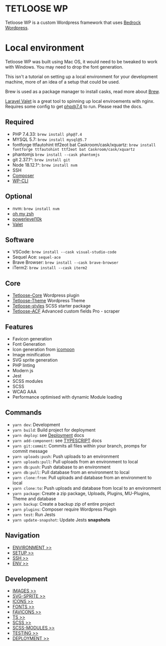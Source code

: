 # TETLOOSE WP

Tetloose WP is a custom Wordpress framework that uses [Bedrock Wordpress](https://roots.io/bedrock/).

# Local environment

Tetloose WP was built using Mac OS, it would need to be tweaked to work with Windows. You may need to drop the font generation.

This isn't a tutorial on setting up a local environment for your development machine, more of an idea of a setup that could be used.

Brew is used as a package manager to install casks, read more about [Brew](https://brew.sh/).

[Laravel Valet](https://laravel.com/docs/9.x/) is a great tool to spinning up local enviroements with nginx. Requires some config to get php@7.4 to run. Please read the docs.

## Required

- PHP 7.4.33: `brew install php@7.4`
- MYSQL 5.7: `brew install mysql@5.7`
- fontforge ttfautohint ttf2eot bat Caskroom/cask/xquartz: `brew install fontforge ttfautohint ttf2eot bat Caskroom/cask/xquartz`
- phantomjs `brew install --cask phantomjs`
- git 2.37.1^: `brew install git`
- Node 18.12.1^: `brew install nvm`
- SSH
- [Composer](https://getcomposer.org/doc/00-intro.md)
- [WP-CLI](https://wp-cli.org/)

## Optional

- nvm: `brew install nvm`
- [oh my zsh](https://ohmyz.sh/)
- [powerlevel10k](https://github.com/romkatv/powerlevel10k)
- [Valet](https://laravel.com/docs/9.x/)

## Software

- VSCode: `brew install --cask visual-studio-code`
- Sequel Ace: `sequel-ace`
- Brave Browser: `brew install --cask brave-browser`
- iTerm2: `brew install --cask iterm2`
## Core

- [Tetloose-Core](https://github.com/tetloose/tetloose-core) Wordpress plugin
- [Tetloose-Theme](https://github.com/tetloose/tetloose-theme) Wordpress Theme
- [Tetloose-styles](https://github.com/tetloose/tetloose-styles) SCSS starter package
- [Tetloose-ACF](https://github.com/tetloose/tetloose-ACF) Advanced custom fields Pro - scraper

## Features

- Favicon generation
- Font Generation
- Icon generation from [icomoon](https://icomoon.io/)
- Image minification
- SVG sprite generation
- PHP linting
- Modern js
- Jest
- SCSS modules
- SCSS
- WCAG AAA
- Performance optimised with dynamic Module loading

## Commands

- `yarn dev`: Development
- `yarn build`: Build project for deployment
- `yarn deploy`: see [Deployment](Docs/Development/deployment.md) docs
- `yarn add-component`: see [TYPESCRIPT](Docs/Development/ts.md) docs
- `yarn git:commit`: Commits all files within your branch, promps for commit message
- `yarn uploads:push`: Push uploads to an environment
- `yarn uploads:pull`: Pull uploads from an environment to local
- `yarn db:push`: Push database to an environment
- `yarn db:pull`: Pull database from an environment to local
- `yarn clone:from`: Pull uploads and database from an environment to local
- `yarn clone:to`: Push uploads and database from local to an environment
- `yarn package`: Create a zip package, Uploads, Plugins, MU-Plugins, Theme and database
- `yarn backup`: Create a backup zip of entire project
- `yarn plugins`: Composer require Wordpress Plugin
- `yarn test`: Run Jests
- `yarn update-snapshot`: Update Jests **snapshots**

## Navigation

- [ENVIRONMENT >>](Docs/Setup/environment.md)
- [SETUP >>](Docs/Setup/setup.md)
- [SSH >>](Docs/Setup/ssh.md)
- [ENV >>](Docs/Setup/env.md)

## Development

- [IMAGES >>](Docs/Development/images.md)
- [SVG-SPRITE >>](Docs/Development/svg-sprite.md)
- [ICONS >>](Docs/Development/icons.md)
- [FONTS >>](Docs/Development/fonts.md)
- [FAVICONS >>](Docs/Development/favicons.md)
- [TS >>](Docs/Development/ts.md)
- [SCSS >>](Docs/Development/scss.md)
- [SCSS-MODULES >>](Docs/Development/scss-modules.md)
- [TESTING >>](Docs/Development/testing.md)
- [DEPLOYMENT >>](Docs/Development/deployment.md)


